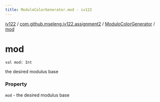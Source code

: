 ```yaml
---
title: ModuloColorGenerator.mod - iv122
---
```


[iv122](../../index.md) / [com.github.mseleng.iv122.assignment2](../index.md) / [ModuloColorGenerator](index.md) / [mod](.)

# mod

`val mod: Int`

the desired modulus base

### Property

`mod` - the desired modulus base